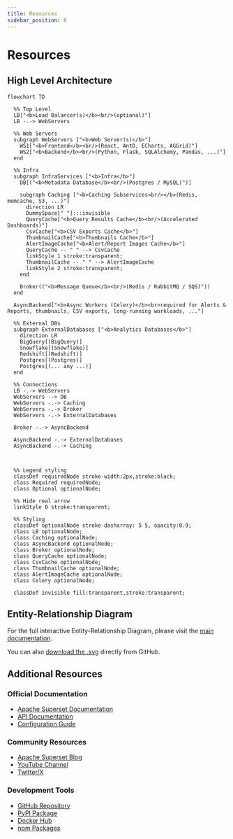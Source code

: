 ```yaml
---
title: Resources
sidebar_position: 8
---
```


<!--
Licensed to the Apache Software Foundation (ASF) under one
or more contributor license agreements.  See the NOTICE file
distributed with this work for additional information
regarding copyright ownership.  The ASF licenses this file
to you under the Apache License, Version 2.0 (the
"License"); you may not use this file except in compliance
with the License.  You may obtain a copy of the License at

  http://www.apache.org/licenses/LICENSE-2.0

Unless required by applicable law or agreed to in writing,
software distributed under the License is distributed on an
"AS IS" BASIS, WITHOUT WARRANTIES OR CONDITIONS OF ANY
KIND, either express or implied.  See the License for the
specific language governing permissions and limitations
under the License.
-->

# Resources

## High Level Architecture

```mermaid
flowchart TD

  %% Top Level
  LB["<b>Load Balancer(s)</b><br/>(optional)"]
  LB -.-> WebServers

  %% Web Servers
  subgraph WebServers ["<b>Web Server(s)</b>"]
    WS1["<b>Frontend</b><br/>(React, AntD, ECharts, AGGrid)"]
    WS2["<b>Backend</b><br/>(Python, Flask, SQLAlchemy, Pandas, ...)"]
  end

  %% Infra
  subgraph InfraServices ["<b>Infra</b>"]
    DB[("<b>Metadata Database</b><br/>(Postgres / MySQL)")]

    subgraph Caching ["<b>Caching Subservices<br/></b>(Redis, memcache, S3, ...)"]
      direction LR
      DummySpace[" "]:::invisible
      QueryCache["<b>Query Results Cache</b><br/>(Accelerated Dashboards)"]
      CsvCache["<b>CSV Exports Cache</b>"]
      ThumbnailCache["<b>Thumbnails Cache</b>"]
      AlertImageCache["<b>Alert/Report Images Cache</b>"]
	  QueryCache -- " " --> CsvCache
	  linkStyle 1 stroke:transparent;
      ThumbnailCache -- " " --> AlertImageCache
	  linkStyle 2 stroke:transparent;
    end

    Broker(("<b>Message Queue</b><br/>(Redis / RabbitMQ / SQS)"))
  end

  AsyncBackend["<b>Async Workers (Celery)</b><br>required for Alerts & Reports, thumbnails, CSV exports, long-running workloads, ..."]

  %% External DBs
  subgraph ExternalDatabases ["<b>Analytics Databases</b>"]
    direction LR
    BigQuery[(BigQuery)]
    Snowflake[(Snowflake)]
    Redshift[(Redshift)]
    Postgres[(Postgres)]
    Postgres[(... any ...)]
  end

  %% Connections
  LB -.-> WebServers
  WebServers --> DB
  WebServers -.-> Caching
  WebServers -.-> Broker
  WebServers -.-> ExternalDatabases

  Broker -.-> AsyncBackend

  AsyncBackend -.-> ExternalDatabases
  AsyncBackend -.-> Caching



  %% Legend styling
  classDef requiredNode stroke-width:2px,stroke:black;
  class Required requiredNode;
  class Optional optionalNode;

  %% Hide real arrow
  linkStyle 0 stroke:transparent;

  %% Styling
  classDef optionalNode stroke-dasharray: 5 5, opacity:0.9;
  class LB optionalNode;
  class Caching optionalNode;
  class AsyncBackend optionalNode;
  class Broker optionalNode;
  class QueryCache optionalNode;
  class CsvCache optionalNode;
  class ThumbnailCache optionalNode;
  class AlertImageCache optionalNode;
  class Celery optionalNode;

  classDef invisible fill:transparent,stroke:transparent;
```

## Entity-Relationship Diagram

For the full interactive Entity-Relationship Diagram, please visit the [main documentation](https://superset.apache.org/docs/contributing/resources).

You can also [download the .svg](https://github.com/apache/superset/tree/master/docs/static/img/erd.svg) directly from GitHub.

## Additional Resources

### Official Documentation
- [Apache Superset Documentation](https://superset.apache.org/docs/intro)
- [API Documentation](https://superset.apache.org/docs/api)
- [Configuration Guide](https://superset.apache.org/docs/installation/configuring-superset)

### Community Resources
- [Apache Superset Blog](https://preset.io/blog/)
- [YouTube Channel](https://www.youtube.com/channel/UCMuwrvBsg_jjI2gLcm04R0g)
- [Twitter/X](https://twitter.com/ApacheSuperset)

### Development Tools
- [GitHub Repository](https://github.com/apache/superset)
- [PyPI Package](https://pypi.org/project/apache-superset/)
- [Docker Hub](https://hub.docker.com/r/apache/superset)
- [npm Packages](https://www.npmjs.com/search?q=%40superset-ui)
